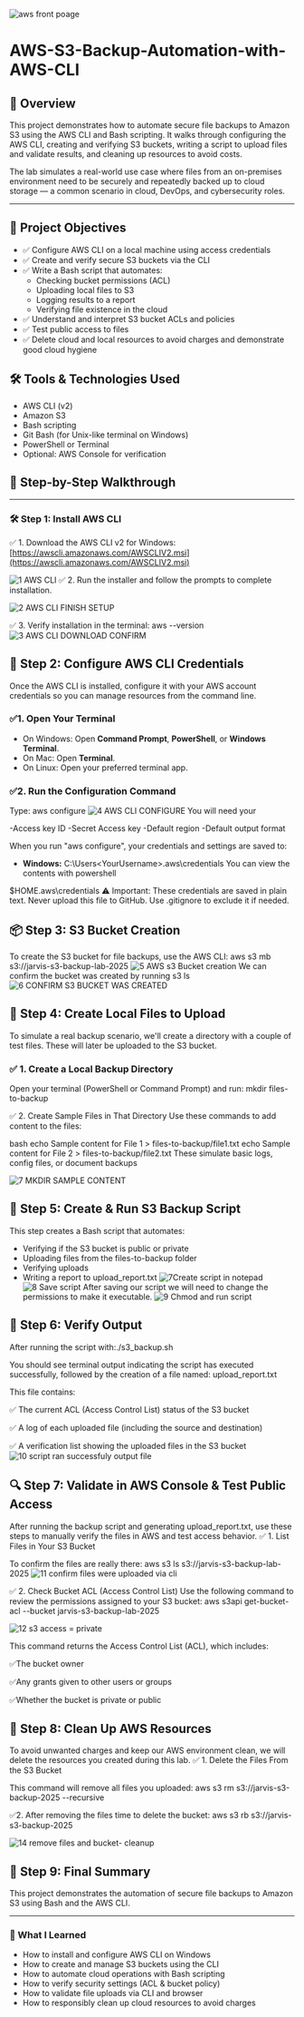 
![aws front poage](https://github.com/user-attachments/assets/85e41a39-9bd0-45f7-9085-b4d01634603f)

# AWS-S3-Backup-Automation-with-AWS-CLI

## 🧭 Overview

This project demonstrates how to automate secure file backups to Amazon S3 using the AWS CLI and Bash scripting. It walks through configuring the AWS CLI, creating and verifying S3 buckets, writing a script to upload files and validate results, and cleaning up resources to avoid costs.

The lab simulates a real-world use case where files from an on-premises environment need to be securely and repeatedly backed up to cloud storage — a common scenario in cloud, DevOps, and cybersecurity roles.

---

## 🎯 Project Objectives

- ✅ Configure AWS CLI on a local machine using access credentials
- ✅ Create and verify secure S3 buckets via the CLI
- ✅ Write a Bash script that automates:
  - Checking bucket permissions (ACL)
  - Uploading local files to S3
  - Logging results to a report
  - Verifying file existence in the cloud
- ✅ Understand and interpret S3 bucket ACLs and policies
- ✅ Test public access to files 
- ✅ Delete cloud and local resources to avoid charges and demonstrate good cloud hygiene


## 🛠️ Tools & Technologies Used

- AWS CLI (v2)
- Amazon S3
- Bash scripting
- Git Bash (for Unix-like terminal on Windows)
- PowerShell or Terminal
- Optional: AWS Console for verification
## 🚀 Step-by-Step Walkthrough

---

### 🛠️ Step 1: Install AWS CLI

✅ 1. Download the AWS CLI v2 for Windows:  
   [https://awscli.amazonaws.com/AWSCLIV2.msi](https://awscli.amazonaws.com/AWSCLIV2.msi)

![1 AWS CLI](https://github.com/user-attachments/assets/97faf379-704c-4556-8869-23a1bb048582)
✅ 2. Run the installer and follow the prompts to complete installation.

![2 AWS CLI FINISH SETUP](https://github.com/user-attachments/assets/5affb7c7-5c1f-40ac-83ac-f29f3e6e5e46)

✅ 3. Verify installation in the terminal:
   aws --version
![3 AWS CLI DOWNLOAD CONFIRM](https://github.com/user-attachments/assets/3042b03d-05aa-4526-817d-4850a07fc031)
## 🚀 Step 2: Configure AWS CLI Credentials

Once the AWS CLI is installed, configure it with your AWS account credentials so you can manage resources from the command line.
### ✅1. Open Your Terminal

- On Windows: Open **Command Prompt**, **PowerShell**, or **Windows Terminal**.
- On Mac: Open **Terminal**.
- On Linux: Open your preferred terminal app.

### ✅2. Run the Configuration Command

Type: aws configure
![4 AWS CLI CONFIGURE](https://github.com/user-attachments/assets/4953d688-5e5c-440e-b758-c9506204b532)
You will need your

-Access key ID
-Secret Access key
-Default region
-Default output format

When you run "aws configure", your credentials and settings are saved to:

- **Windows:**
C:\Users\<YourUsername>\.aws\credentials
You can view the contents with powershell

$HOME\.aws\credentials
⚠️ Important: These credentials are saved in plain text. Never upload this file to GitHub. Use .gitignore to exclude it if needed.

## 📦 Step 3: S3 Bucket Creation
To create the S3 bucket for file backups, use the AWS CLI:
aws s3 mb s3://jarvis-s3-backup-lab-2025 
![5 AWS s3 Bucket creation](https://github.com/user-attachments/assets/5731ffaa-7f7c-420e-95c1-3f8ab20fcb3e)
We can confirm the bucket was created by running s3 ls
![6 CONFIRM S3 BUCKET WAS CREATED](https://github.com/user-attachments/assets/6072231c-5bca-4351-802f-844848d9ab19)

## 📁 Step 4: Create Local Files to Upload
To simulate a real backup scenario, we'll create a directory with a couple of test files. These will later be uploaded to the S3 bucket.
### ✅ 1. Create a Local Backup Directory

Open your terminal (PowerShell or Command Prompt) and run:
mkdir files-to-backup

✅ 2. Create Sample Files in That Directory
Use these commands to add content to the files:

bash
echo Sample content for File 1 > files-to-backup/file1.txt
echo Sample content for File 2 > files-to-backup/file2.txt
These simulate basic logs, config files, or document backups

![7 MKDIR SAMPLE CONTENT](https://github.com/user-attachments/assets/b5d4f862-da56-49da-b6b8-e368e187093c)

## 🧾 Step 5: Create & Run S3 Backup Script

This step creates a Bash script that automates:
- Verifying if the S3 bucket is public or private
- Uploading files from the files-to-backup folder
- Verifying uploads
- Writing a report to upload_report.txt
![7Create script in notepad](https://github.com/user-attachments/assets/8ae56fed-7680-475d-aa78-2f938cfb0864)
![8 Save script](https://github.com/user-attachments/assets/fe38ba3a-c0a1-427a-820b-270cd6341fc0)
After saving our script we will need to change the permissions to make it executable.
![9 Chmod and run script](https://github.com/user-attachments/assets/0966ad2d-04f7-4324-a4f9-9a6b2030b7b8)

## 🚀 Step 6: Verify Output
After running the script with:./s3_backup.sh

You should see terminal output indicating the script has executed successfully, followed by the creation of a file named: upload_report.txt

This file contains:

✅ The current ACL (Access Control List) status of the S3 bucket

✅ A log of each uploaded file (including the source and destination)

✅ A verification list showing the uploaded files in the S3 bucket
![10 script ran successfuly  output file](https://github.com/user-attachments/assets/2b581d23-933a-4c6d-b1c3-647c8c743d82)

## 🔍 Step 7: Validate in AWS Console & Test Public Access
After running the backup script and generating upload_report.txt, use these steps to manually verify the files in AWS and test access behavior.
✅ 1. List Files in Your S3 Bucket

To confirm the files are really there:
aws s3 ls s3://jarvis-s3-backup-lab-2025
![11 confirm files were uploaded via cli](https://github.com/user-attachments/assets/d3c76de7-5009-4b1d-94d8-69bd391faff3)

✅ 2. Check Bucket ACL (Access Control List)
Use the following command to review the permissions assigned to your S3 bucket: aws s3api get-bucket-acl --bucket jarvis-s3-backup-lab-2025

![12 s3 access = private](https://github.com/user-attachments/assets/a4a38160-8bce-4284-b71c-3612b6d27092)

This command returns the Access Control List (ACL), which includes:

✅The bucket owner

✅Any grants given to other users or groups

✅Whether the bucket is private or public

## 🧹 Step 8: Clean Up AWS Resources
To avoid unwanted charges and keep our AWS environment clean, we will delete the resources you created during this lab.
✅ 1. Delete the Files From the S3 Bucket

This command will remove all files you uploaded:
aws s3 rm s3://jarvis-s3-backup-2025 --recursive

✅2. After removing the files time to delete the bucket:
aws s3 rb s3://jarvis-s3-backup-2025

![14 remove files and bucket- cleanup](https://github.com/user-attachments/assets/757c6d4a-f12e-4c75-9493-8fadc5bfa610)

## 🧾 Step 9: Final Summary

This project demonstrates the automation of secure file backups to Amazon S3 using Bash and the AWS CLI.

---

### 🧠 What I Learned

- How to install and configure AWS CLI on Windows
- How to create and manage S3 buckets using the CLI
- How to automate cloud operations with Bash scripting
- How to verify security settings (ACL & bucket policy)
- How to validate file uploads via CLI and browser
- How to responsibly clean up cloud resources to avoid charges

